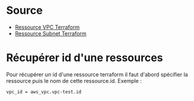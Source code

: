 # Source
- [Ressource VPC Terraform](https://registry.terraform.io/providers/hashicorp/aws/latest/docs/resources/vpc.html)
- [Ressource Subnet Terraform](https://registry.terraform.io/providers/hashicorp/aws/2.69.0/docs/resources/subnet)

# Récupérer id d'une ressources

Pour récupérer un id d'une ressource terraform il faut d'abord spécifier la ressource puis le nom de cette ressource.id. 
Exemple :
```
vpc_id = aws_vpc.vpc-test.id
```
